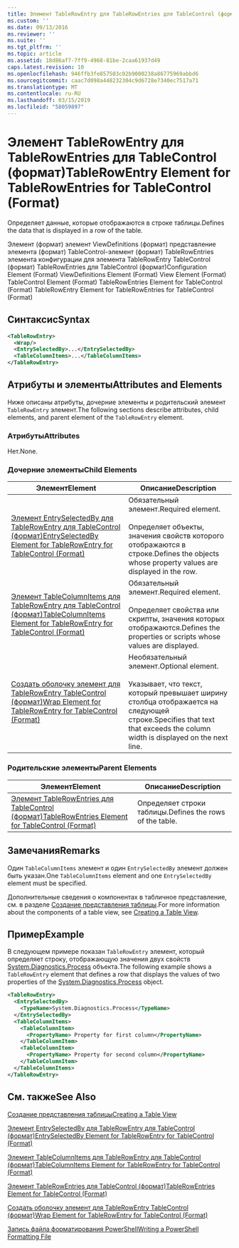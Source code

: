 ```yaml
---
title: Элемент TableRowEntry для TableRowEntries для TableControl (формат) | Документация Майкрософт
ms.custom: ''
ms.date: 09/13/2016
ms.reviewer: ''
ms.suite: ''
ms.tgt_pltfrm: ''
ms.topic: article
ms.assetid: 18d86af7-7ff9-4968-81be-2caa61937d49
caps.latest.revision: 10
ms.openlocfilehash: 946ffb3fe857503c02b9000238a86775969abbd6
ms.sourcegitcommit: caac7d098a448232304c9d6728e7340ec7517a71
ms.translationtype: MT
ms.contentlocale: ru-RU
ms.lasthandoff: 03/15/2019
ms.locfileid: "58059897"
---
```

# <a name="tablerowentry-element-for-tablerowentries-for-tablecontrol-format"></a><span data-ttu-id="0ed6d-102">Элемент TableRowEntry для TableRowEntries для TableControl (формат)</span><span class="sxs-lookup"><span data-stu-id="0ed6d-102">TableRowEntry Element for TableRowEntries for TableControl (Format)</span></span>

<span data-ttu-id="0ed6d-103">Определяет данные, которые отображаются в строке таблицы.</span><span class="sxs-lookup"><span data-stu-id="0ed6d-103">Defines the data that is displayed in a row of the table.</span></span>

<span data-ttu-id="0ed6d-104">Элемент (формат) элемент ViewDefinitions (формат) представление элемента (формат) TableControl-элемент (формат) TableRowEntries элемента конфигурации для элемента TableRowEntry TableControl (формат) TableRowEntries для TableControl (формат)</span><span class="sxs-lookup"><span data-stu-id="0ed6d-104">Configuration Element (Format) ViewDefinitions Element (Format) View Element (Format) TableControl Element (Format) TableRowEntries Element for TableControl (Format) TableRowEntry Element for TableRowEntries for TableControl (Format)</span></span>

## <a name="syntax"></a><span data-ttu-id="0ed6d-105">Синтаксис</span><span class="sxs-lookup"><span data-stu-id="0ed6d-105">Syntax</span></span>

```xml
<TableRowEntry>
  <Wrap/>
  <EntrySelectedBy>...</EntrySelectedBy>
  <TableColumnItems>...</TableColumnItems>
</TableRowEntry>
```

## <a name="attributes-and-elements"></a><span data-ttu-id="0ed6d-106">Атрибуты и элементы</span><span class="sxs-lookup"><span data-stu-id="0ed6d-106">Attributes and Elements</span></span>

<span data-ttu-id="0ed6d-107">Ниже описаны атрибуты, дочерние элементы и родительский элемент `TableRowEntry` элемент.</span><span class="sxs-lookup"><span data-stu-id="0ed6d-107">The following sections describe attributes, child elements, and parent element of the `TableRowEntry` element.</span></span>

### <a name="attributes"></a><span data-ttu-id="0ed6d-108">Атрибуты</span><span class="sxs-lookup"><span data-stu-id="0ed6d-108">Attributes</span></span>

<span data-ttu-id="0ed6d-109">Нет.</span><span class="sxs-lookup"><span data-stu-id="0ed6d-109">None.</span></span>

### <a name="child-elements"></a><span data-ttu-id="0ed6d-110">Дочерние элементы</span><span class="sxs-lookup"><span data-stu-id="0ed6d-110">Child Elements</span></span>

|<span data-ttu-id="0ed6d-111">Элемент</span><span class="sxs-lookup"><span data-stu-id="0ed6d-111">Element</span></span>|<span data-ttu-id="0ed6d-112">Описание</span><span class="sxs-lookup"><span data-stu-id="0ed6d-112">Description</span></span>|
|-------------|-----------------|
|[<span data-ttu-id="0ed6d-113">Элемент EntrySelectedBy для TableRowEntry для TableControl (формат)</span><span class="sxs-lookup"><span data-stu-id="0ed6d-113">EntrySelectedBy Element for TableRowEntry for TableControl (Format)</span></span>](./entryselectedby-element-for-tablerowentry-for-tablecontrol-format.md)|<span data-ttu-id="0ed6d-114">Обязательный элемент.</span><span class="sxs-lookup"><span data-stu-id="0ed6d-114">Required element.</span></span><br /><br /> <span data-ttu-id="0ed6d-115">Определяет объекты, значения свойств которого отображаются в строке.</span><span class="sxs-lookup"><span data-stu-id="0ed6d-115">Defines the objects whose property values are displayed in the row.</span></span>|
|[<span data-ttu-id="0ed6d-116">Элемент TableColumnItems для TableRowEntry для TableControl (формат)</span><span class="sxs-lookup"><span data-stu-id="0ed6d-116">TableColumnItems Element for TableRowEntry for TableControl (Format)</span></span>](./tablecolumnitems-element-for-tablerowentry-for-tablecontrol-format.md)|<span data-ttu-id="0ed6d-117">Обязательный элемент.</span><span class="sxs-lookup"><span data-stu-id="0ed6d-117">Required element.</span></span><br /><br /> <span data-ttu-id="0ed6d-118">Определяет свойства или скрипты, значения которых отображаются.</span><span class="sxs-lookup"><span data-stu-id="0ed6d-118">Defines the properties or scripts whose values are displayed.</span></span>|
|[<span data-ttu-id="0ed6d-119">Создать оболочку элемент для TableRowEntry TableControl (формат)</span><span class="sxs-lookup"><span data-stu-id="0ed6d-119">Wrap Element for TableRowEntry for TableControl (Format)</span></span>](./wrap-element-for-tablerowentry-for-tablecontrol-format.md)|<span data-ttu-id="0ed6d-120">Необязательный элемент.</span><span class="sxs-lookup"><span data-stu-id="0ed6d-120">Optional element.</span></span><br /><br /> <span data-ttu-id="0ed6d-121">Указывает, что текст, который превышает ширину столбца отображается на следующей строке.</span><span class="sxs-lookup"><span data-stu-id="0ed6d-121">Specifies that text that exceeds the column width is displayed on the next line.</span></span>|

### <a name="parent-elements"></a><span data-ttu-id="0ed6d-122">Родительские элементы</span><span class="sxs-lookup"><span data-stu-id="0ed6d-122">Parent Elements</span></span>

|<span data-ttu-id="0ed6d-123">Элемент</span><span class="sxs-lookup"><span data-stu-id="0ed6d-123">Element</span></span>|<span data-ttu-id="0ed6d-124">Описание</span><span class="sxs-lookup"><span data-stu-id="0ed6d-124">Description</span></span>|
|-------------|-----------------|
|[<span data-ttu-id="0ed6d-125">Элемент TableRowEntries для TableControl (формат)</span><span class="sxs-lookup"><span data-stu-id="0ed6d-125">TableRowEntries Element for TableControl (Format)</span></span>](./tablerowentries-element-for-tablecontrol-format.md)|<span data-ttu-id="0ed6d-126">Определяет строки таблицы.</span><span class="sxs-lookup"><span data-stu-id="0ed6d-126">Defines the rows of the table.</span></span>|

## <a name="remarks"></a><span data-ttu-id="0ed6d-127">Замечания</span><span class="sxs-lookup"><span data-stu-id="0ed6d-127">Remarks</span></span>

<span data-ttu-id="0ed6d-128">Один `TableColumnItems` элемент и один `EntrySelectedBy` элемент должен быть указан.</span><span class="sxs-lookup"><span data-stu-id="0ed6d-128">One `TableColumnItems` element and one `EntrySelectedBy` element must be specified.</span></span>

<span data-ttu-id="0ed6d-129">Дополнительные сведения о компонентах в табличное представление, см. в разделе [Создание представления таблицы](./creating-a-table-view.md).</span><span class="sxs-lookup"><span data-stu-id="0ed6d-129">For more information about the components of a table view, see [Creating a Table View](./creating-a-table-view.md).</span></span>

## <a name="example"></a><span data-ttu-id="0ed6d-130">Пример</span><span class="sxs-lookup"><span data-stu-id="0ed6d-130">Example</span></span>

<span data-ttu-id="0ed6d-131">В следующем примере показан `TableRowEntry` элемент, который определяет строку, отображающую значения двух свойств [System.Diagnostics.Process](/dotnet/api/System.Diagnostics.Process) объекта.</span><span class="sxs-lookup"><span data-stu-id="0ed6d-131">The following example shows a `TableRowEntry` element that defines a row that displays the values of two properties of the [System.Diagnostics.Process](/dotnet/api/System.Diagnostics.Process) object.</span></span>

```xml
<TableRowEntry>
  <EntrySelectedBy>
    <TypeName>System.Diagnostics.Process</TypeName>
  </EntrySelectedBy>
  <TableColumnItems>
    <TableColumnItem>
      <PropertyName> Property for first column</PropertyName>
    </TableColumnItem>
    <TableColumnItem>
      <PropertyName> Property for second column</PropertyName>
    </TableColumnItem>
  </TableColumnItems>
</TableRowEntry>
```

## <a name="see-also"></a><span data-ttu-id="0ed6d-132">См. также</span><span class="sxs-lookup"><span data-stu-id="0ed6d-132">See Also</span></span>

[<span data-ttu-id="0ed6d-133">Создание представления таблицы</span><span class="sxs-lookup"><span data-stu-id="0ed6d-133">Creating a Table View</span></span>](./creating-a-table-view.md)

[<span data-ttu-id="0ed6d-134">Элемент EntrySelectedBy для TableRowEntry для TableControl (формат)</span><span class="sxs-lookup"><span data-stu-id="0ed6d-134">EntrySelectedBy Element for TableRowEntry for TableControl (Format)</span></span>](./entryselectedby-element-for-tablerowentry-for-tablecontrol-format.md)

[<span data-ttu-id="0ed6d-135">Элемент TableColumnItems для TableRowEntry для TableControl (формат)</span><span class="sxs-lookup"><span data-stu-id="0ed6d-135">TableColumnItems Element for TableRowEntry for TableControl (Format)</span></span>](./tablecolumnitems-element-for-tablerowentry-for-tablecontrol-format.md)

[<span data-ttu-id="0ed6d-136">Элемент TableRowEntries для TableControl (формат)</span><span class="sxs-lookup"><span data-stu-id="0ed6d-136">TableRowEntries Element for TableControl (Format)</span></span>](./tablerowentries-element-for-tablecontrol-format.md)

[<span data-ttu-id="0ed6d-137">Создать оболочку элемент для TableRowEntry TableControl (формат)</span><span class="sxs-lookup"><span data-stu-id="0ed6d-137">Wrap Element for TableRowEntry for TableControl (Format)</span></span>](./wrap-element-for-tablerowentry-for-tablecontrol-format.md)

[<span data-ttu-id="0ed6d-138">Запись файла форматирования PowerShell</span><span class="sxs-lookup"><span data-stu-id="0ed6d-138">Writing a PowerShell Formatting File</span></span>](./writing-a-powershell-formatting-file.md)
